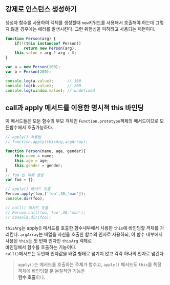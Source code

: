## 강제로 인스턴스 생성하기

생성자 함수를 사용하여 객체를 생성할때 `new`키워드를 사용해서 호출해야 하는데 그렇지 않을 경우에는 에러를 발생시킨다.
그런 위험성을 피하려고 사용되는 패턴이다.  
```javascript
function Person(arg) {
	if(!(this instanceof Person))
		return new Person(arg);
	this.value = arg ? arg : 0;
}

var a = new Person(100);
var b = Person(200);

console.log(a.value);	   // 100
console.log(b.value);	   // 200
console.log(window.value); // undefined
```
## call과 apply 메서드를 이용한 명시적 this 바인딩

이 메서드들은 모둔 함수의 부모 객체인 `Function.prototype`객체의 메서드이므로 모든함수에서 호출가능하다.
```javascript
// apply() 사용법
// function.apply(thisArg,argArray);

function Person(name, age, gender){
	this.name = name;
	this.age = age;
	this.gender = gender;
}
// foo 빈 객체 생성
var foo = {};

// apply() 메서드 호출
Person.apply(foo,['foo',30,'man']);
console.dir(foo);

// call() 메서드 호출
// Person.call(foo,'foo',30,'man');
// console.dir(foo);
```
`thisArg`는 apply() 메서드를 호출한 함수내부에서 사용한 `this`에 바인딩할 객체를 가리킨다.
`argArray`는 배열을 자신을 호출한 함수의 인자로 사용하되, 이 함수 내부에서 사용된 `this`는 첫 번째 인자인 `thisArg` 객체로  
바인딩해서 함수를 호출하는 기능이다.    
`call()`메서드는 두번째 인자값을 배열 형태로 넘기지 않고 각각 하나의 인자로 넘긴다.  
> `apply()`는 메서드를 호출하는 주체가 함수고, `apply()` 메서드도 `this`를 특정 객체에 바인딩할 뿐 본질적인 기능은  
> **함수 호출**이다.

